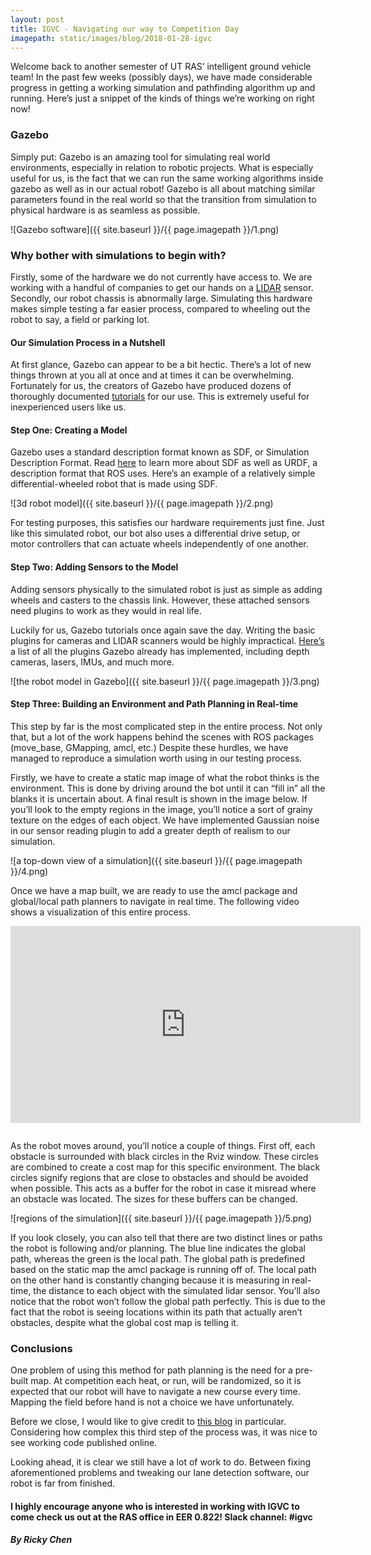 ```yaml
---
layout: post
title: IGVC - Navigating our way to Competition Day
imagepath: static/images/blog/2018-01-28-igvc
---
```


Welcome back to another semester of UT RAS’ intelligent ground vehicle team! In the past few weeks (possibly days), we have made considerable progress in getting a working simulation and pathfinding algorithm up and running. Here’s just a snippet of the kinds of things we’re working on right now!

### Gazebo

Simply put: Gazebo is an amazing tool for simulating real world environments, especially in relation to robotic projects. What is especially useful for us, is the fact that we can run the same working algorithms inside gazebo as well as in our actual robot! Gazebo is all about matching similar parameters found in the real world so that the transition from simulation to physical hardware is as seamless as possible.

![Gazebo software]({{ site.baseurl }}/{{ page.imagepath }}/1.png)

### Why bother with simulations to begin with?

Firstly, some of the hardware we do not currently have access to. We are working with a handful of companies to get our hands on a [LIDAR](https://news.voyage.auto/an-introduction-to-lidar-the-key-self-driving-car-sensor-a7e405590cff) sensor. Secondly, our robot chassis is abnormally large. Simulating this hardware makes simple testing a far easier process, compared to wheeling out the robot to say, a field or parking lot.

#### Our Simulation Process in a Nutshell

At first glance, Gazebo can appear to be a bit hectic. There’s a lot of new things thrown at you all at once and at times it can be overwhelming. Fortunately for us, the creators of Gazebo have produced dozens of thoroughly documented [tutorials](http://gazebosim.org/tutorials) for our use. This is extremely useful for inexperienced users like us.

#### Step One: Creating a Model

Gazebo uses a standard description format known as SDF, or Simulation Description Format. Read [here](http://gazebosim.org/tutorials/?tut=ros_urdf) to learn more about SDF as well as URDF, a description format that ROS uses. Here’s an example of a relatively simple differential-wheeled robot that is made using SDF.

![3d robot model]({{ site.baseurl }}/{{ page.imagepath }}/2.png)

For testing purposes, this satisfies our hardware requirements just fine. Just like this simulated robot, our bot also uses a differential drive setup, or motor controllers that can actuate wheels independently of one another.

#### Step Two: Adding Sensors to the Model

Adding sensors physically to the simulated robot is just as simple as adding wheels and casters to the chassis link. However, these attached sensors need plugins to work as they would in real life.

Luckily for us, Gazebo tutorials once again save the day. Writing the basic plugins for cameras and LIDAR scanners would be highly impractical. [Here’s](http://gazebosim.org/tutorials?tut=ros_gzplugins) a list of all the plugins Gazebo already has implemented, including depth cameras, lasers, IMUs, and much more. 

![the robot model in Gazebo]({{ site.baseurl }}/{{ page.imagepath }}/3.png)

#### Step Three: Building an Environment and Path Planning in Real-time

This step by far is the most complicated step in the entire process. Not only that, but a lot of the work happens behind the scenes with ROS packages (move_base, GMapping, amcl, etc.) Despite these hurdles, we have managed to reproduce a simulation worth using in our testing process.

Firstly, we have to create a static map image of what the robot thinks is the environment. This is done by driving around the bot until it can “fill in” all the blanks it is uncertain about. A final result is shown in the image below. If you’ll look to the empty regions in the image, you’ll notice a sort of grainy texture on the edges of each object. We have implemented Gaussian noise in our sensor reading plugin to add a greater depth of realism to our simulation.

![a top-down view of a simulation]({{ site.baseurl }}/{{ page.imagepath }}/4.png)

Once we have a map built, we are ready to use the amcl package and global/local path planners to navigate in real time. The following video shows a visualization of this entire process. 

<iframe style="margin-bottom: 1em;" width="560" height="315" src="https://www.youtube-nocookie.com/embed/8IBZ89x26DI?rel=0" frameborder="0" allow="autoplay; encrypted-media" allowfullscreen></iframe>

As the robot moves around, you’ll notice a couple of things. First off, each obstacle is surrounded with black circles in the Rviz window. These circles are combined to create a cost map for this specific environment. The black circles signify regions that are close to obstacles and should be avoided when possible. This acts as a buffer for the robot in case it misread where an obstacle was located. The sizes for these buffers can be changed.

![regions of the simulation]({{ site.baseurl }}/{{ page.imagepath }}/5.png)

If you look closely, you can also tell that there are two distinct lines or paths the robot is following and/or planning. The blue line indicates the global path, whereas the green is the local path. The global path is predefined based on the static map the amcl package is running off of. The local path on the other hand is constantly changing because it is measuring in real-time, the distance to each object with the simulated lidar sensor. You’ll also notice that the robot won’t follow the global path perfectly. This is due to the fact that the robot is seeing locations within its path that actually aren’t obstacles, despite what the global cost map is telling it. 

### Conclusions
One problem of using this method for path planning is the need for a pre-built map. At competition each heat, or run, will be randomized, so it is expected that our robot will have to navigate a new course every time. Mapping the field before hand is not a choice we have unfortunately.

Before we close, I would like to give credit to [this blog](http://moorerobots.com/blog) in particular. Considering how complex this third step of the process was, it was nice to see working code published online.

Looking ahead, it is clear we still have a lot of work to do. Between fixing aforementioned problems and tweaking our lane detection software, our robot is far from finished. 

#### I highly encourage anyone who is interested in working with IGVC to come check us out at the RAS office in EER 0.822! Slack channel: #igvc

##### By Ricky Chen
